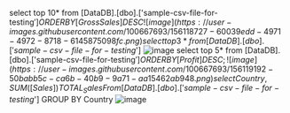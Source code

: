 select top 10* from [DataDB].[dbo].['sample-csv-file-for-testing$'] ORDER BY[ Gross Sales ] DESC
 ![image](https://user-images.githubusercontent.com/100667693/156118727-60039edd-4971-4972-8718-6145875098fc.png)
 select top 3 *from [DataDB].[ dbo].['sample-csv-file-for-testing$']
 ![image](https://user-images.githubusercontent.com/100667693/156119006-b16c8b4d-9420-4394-ac49-3ef747a94188.png)
 select top 5* from [DataDB].[dbo].['sample-csv-file-for-testing$']ORDER BY [ Profit ] DESC;
 ![image](https://user-images.githubusercontent.com/100667693/156119192-50babb5c-ca6b-40b9-9a71-aa15462ab948.png)
  select Country, SUM([  Sales ]) TOTAL_Sales From [DataDB].[dbo].['sample-csv-file-for-testing$'] GROUP BY Country
  ![image](https://user-images.githubusercontent.com/100667693/156119426-6c52d46d-d4f6-46b2-b96e-9c10722ab008.png)





 



